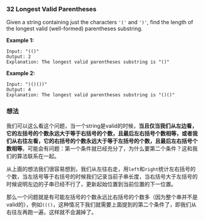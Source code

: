 ### 32 Longest Valid Parentheses

Given a string containing just the characters `'('` and `')'`, find the length of the longest valid (well-formed) parentheses substring.

**Example 1:**

```
Input: "(()"
Output: 2
Explanation: The longest valid parentheses substring is "()"
```

**Example 2:**

```
Input: ")()())"
Output: 4
Explanation: The longest valid parentheses substring is "()()"
```

### 想法

我们可以这么看这个问题，当一个string是valid的时候，**当且仅当我们从左边看，它的左括号的个数永远大于等于右括号的个数，且最后左右括号个数相等，或者我们从右往左看，它的右括号的个数永远大于等于左括号的个数，且最后左右括号个数相等**。可能会有问题：第一个条件就已经充分了，为什么要第二个条件？这和我们的算法联系在一起。

从上面的想法我们很容易想到，我们从左往右走，用`left`和`right`统计左右括号的个数，当左括号等于右括号的时候我们记录当前子串长度，当右括号大于左括号的时候说明左边的子串已经不行了，更新起始位置到当前位置的下一位置。

那么一个问题就是有可能左括号的个数永远比右括号的个数多（因为整个串并不是valid的），例如`((()`，这种情况下我们就需要上面提到的第二个条件了，即我们从右往左再跑一遍，这样就不会漏掉了。

